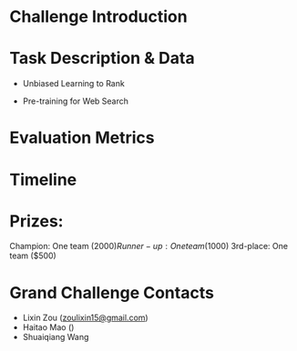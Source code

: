 # Challenge Introduction


# Task Description & Data

- Unbiased Learning to Rank

- Pre-training for Web Search


# Evaluation Metrics



# Timeline

# Prizes:  
Champion: One team ($2000) 
Runner-up: One team ($1000) 
3rd-place: One team ($500)
 

# Grand Challenge Contacts

- Lixin Zou (zoulixin15@gmail.com)
- Haitao Mao ()
- Shuaiqiang Wang
